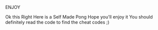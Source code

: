 ENJOY

Ok this Right Here is a Self Made Pong
Hope you'll enjoy it
You should definitely read the code to find the cheat codes ;)

